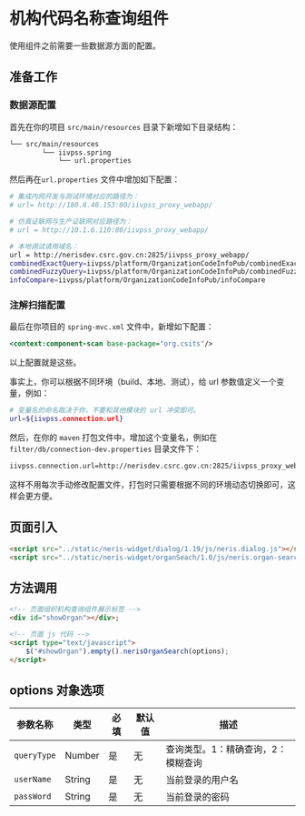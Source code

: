 # 机构代码名称查询组件
使用组件之前需要一些数据源方面的配置。

## 准备工作

### 数据源配置

首先在你的项目 `src/main/resources` 目录下新增如下目录结构：
```bash
└── src/main/resources
    	└── iivpss.spring 
        	└── url.properties
```
然后再在`url.properties` 文件中增加如下配置：

```bash
# 集成内网开发与测试环境对应的路径为：
# url= http://180.8.40.153:80/iivpss_proxy_webapp/

# 仿真证联网与生产证联网对应路径为：
# url = http://10.1.6.110:80/iivpss_proxy_webapp/

# 本地调试请用域名：
url = http://nerisdev.csrc.gov.cn:2825/iivpss_proxy_webapp/
combinedExactQuery=iivpss/platform/OrganizationCodeInfoPub/combinedExactQuery
combinedFuzzyQuery=iivpss/platform/OrganizationCodeInfoPub/combinedFuzzyQuery
infoCompare=iivpss/platform/OrganizationCodeInfoPub/infoCompare
```

### 注解扫描配置
最后在你项目的 `spring-mvc.xml` 文件中，新增如下配置：
```xml
<context:component-scan base-package="org.csits"/>
```

以上配置就是这些。

事实上，你可以根据不同环境（build、本地、测试），给 url 参数值定义一个变量，例如：
```bash
# 变量名的命名取决于你，不要和其他模块的 url 冲突即可。
url=${iivpss.connection.url}
```

然后，在你的 `maven` 打包文件中，增加这个变量名，例如在 `filter/db/connection-dev.properties` 目录文件下：
```bash
iivpss.connection.url=http://nerisdev.csrc.gov.cn:2825/iivpss_proxy_webapp/
```

这样不用每次手动修改配置文件，打包时只需要根据不同的环境动态切换即可，这样会更方便。

## 页面引入
```html
<script src="../static/neris-widget/dialog/1.19/js/neris.dialog.js"></script>
<script src="../static/neris-widget/organSeach/1.0/js/neris.organ-search.js"></script>
```

## 方法调用
```html
<!-- 页面组织机构查询组件展示标签 -->
<div id="showOrgan"></div>;

<!-- 页面 js 代码 -->
<script type="text/javascript">
	$("#showOrgan").empty().nerisOrganSearch(options);
</script>
```

## options 对象选项 

|参数名称|类型|必填|默认值|描述|
| --- | --- | --- | --- | --- |
| `queryType` | Number | 是 | 无 | 查询类型。1：精确查询，2：模糊查询|
| `userName` | String | 是 | 无 | 当前登录的用户名 |
| `passWord` | String | 是 | 无 | 当前登录的密码 |
